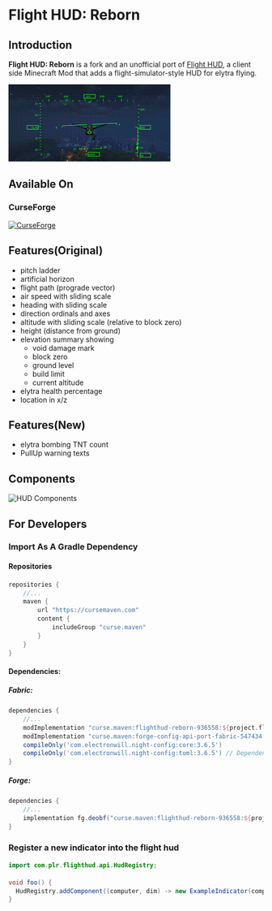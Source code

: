 # Flight HUD: Reborn

## Introduction

__Flight HUD: Reborn__ is a fork and an unofficial port of [Flight HUD](https://github.com/frodare/FlightHud), a client side Minecraft Mod that adds a flight-simulator-style HUD for elytra flying.

![HUD Demo](images/flighthud_demo.gif?raw=true "HUD Screenshot")

## Available On

### CurseForge

[![CurseForge](https://cf.way2muchnoise.eu/936558.svg?badge_style=flat)](https://www.curseforge.com/minecraft/mc-mods/flighthud-reborn)

## Features(Original)
- pitch ladder
- artificial horizon
- flight path (prograde vector)
- air speed with sliding scale
- heading with sliding scale
- direction ordinals and axes
- altitude with sliding scale (relative to block zero)
- height (distance from ground)
- elevation summary showing
  - void damage mark
  - block zero
  - ground level
  - build limit
  - current altitude
- elytra health percentage
- location in x/z

## Features(New)
- elytra bombing TNT count
- PullUp warning texts

## Components

![HUD Components](images/hud-diagram.png?raw=true "HUD Components")

## For Developers

### Import As A Gradle Dependency

#### Repositories
```groovy
repositories {
    //...
    maven {
        url "https://cursemaven.com"
        content {
            includeGroup "curse.maven"
        }
    }
}
```

#### Dependencies:

##### Fabric:

```groovy
dependencies {
    //...
    modImplementation "curse.maven:flighthud-reborn-936558:${project.flighthud_file_id}"
    modImplementation "curse.maven:forge-config-api-port-fabric-547434:${project.fcapi_file_id}" // Dependency of flighthud-reborn fabric
    compileOnly('com.electronwill.night-config:core:3.6.5') 
    compileOnly('com.electronwill.night-config:toml:3.6.5') // Dependency of forge config api port
}
```

##### Forge:

```groovy
dependencies {
    //...
    implementation fg.deobf("curse.maven:flighthud-reborn-936558:${project.flighthud_file_id}")
}
```

### Register a new indicator into the flight hud
```java
import com.plr.flighthud.api.HudRegistry;

void foo() {
  HudRegistry.addComponent((computer, dim) -> new ExampleIndicator(computer, dim));
}
```